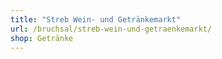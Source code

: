 ```yaml
---
title: "Streb Wein- und Getränkemarkt"
url: /bruchsal/streb-wein-und-getraenkemarkt/
shop: Getränke
---
```


